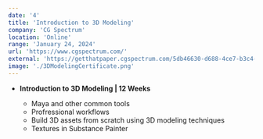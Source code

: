 ```yaml
---
date: '4'
title: 'Introduction to 3D Modeling'
company: 'CG Spectrum'
location: 'Online'
range: 'January 24, 2024'
url: 'https://www.cgspectrum.com/'
external: 'https://getthatpaper.cgspectrum.com/5db46630-d688-4ce7-b3c4-a1a6477554a8#gs.3j7squ'
image: './3DModelingCertificate.png'
---
```


- <b>Introduction to 3D Modeling | 12 Weeks</b>

  - Maya and other common tools
  - Profressional workflows
  - Build 3D assets from scratch using 3D modeling techniques
  - Textures in Substance Painter
